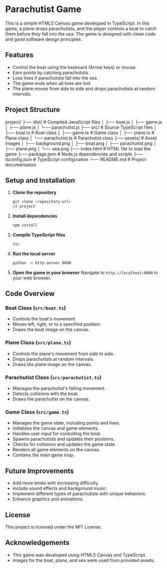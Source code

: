 # Parachutist Game

This is a simple HTML5 Canvas game developed in TypeScript. In this game, a plane drops parachutists, and the player controls a boat to catch them before they fall into the sea. The game is designed with clean code and good software design principles.

## Features

- Control the boat using the keyboard (Arrow keys) or mouse.
- Earn points by catching parachutists.
- Lose lives if parachutists fall into the sea.
- The game ends when all lives are lost.
- The plane moves from side to side and drops parachutists at random intervals.

## Project Structure

project/
├── dist/ # Compiled JavaScript files
│ ├── boat.js
│ ├── game.js
│ ├── plane.js
│ └── parachutist.js
├── src/ # Source TypeScript files
│ ├── boat.ts # Boat class
│ ├── game.ts # Game class
│ ├── plane.ts # Plane class
│ └── parachutist.ts # Parachutist class
├── assets/ # Asset images
│ ├── background.png
│ ├── boat.png
│ ├── parachutist.png
│ ├── plane.png
│ └── sea.png
├── index.html # HTML file to load the game
├── package.json # Node.js dependencies and scripts
├── tsconfig.json # TypeScript configuration
└── README.md # Project documentation


## Setup and Installation

1. **Clone the repository**
    ```bash
    git clone <repository-url>
    cd project
    ```

2. **Install dependencies**
    ```bash
    npm install
    ```

3. **Compile TypeScript files**
    ```bash
    tsc
    ```

4. **Run the local server**
    ```bash
    python -m http.server 8000
    ```

5. **Open the game in your browser**
    Navigate to `http://localhost:8000` in your web browser.

## Code Overview

### Boat Class (`src/boat.ts`)

- Controls the boat's movement.
- Moves left, right, or to a specified position.
- Draws the boat image on the canvas.

### Plane Class (`src/plane.ts`)

- Controls the plane's movement from side to side.
- Drops parachutists at random intervals.
- Draws the plane image on the canvas.

### Parachutist Class (`src/parachutist.ts`)

- Manages the parachutist's falling movement.
- Detects collisions with the boat.
- Draws the parachutist on the canvas.

### Game Class (`src/game.ts`)

- Manages the game state, including points and lives.
- Initializes the canvas and game elements.
- Handles user input for controlling the boat.
- Spawns parachutists and updates their positions.
- Checks for collisions and updates the game state.
- Renders all game elements on the canvas.
- Contains the main game loop.

## Future Improvements

- Add more levels with increasing difficulty.
- Include sound effects and background music.
- Implement different types of parachutists with unique behaviors.
- Enhance graphics and animations.

## License

This project is licensed under the MIT License.

## Acknowledgements

- This game was developed using HTML5 Canvas and TypeScript.
- Images for the boat, plane, and sea were used from provided assets.
